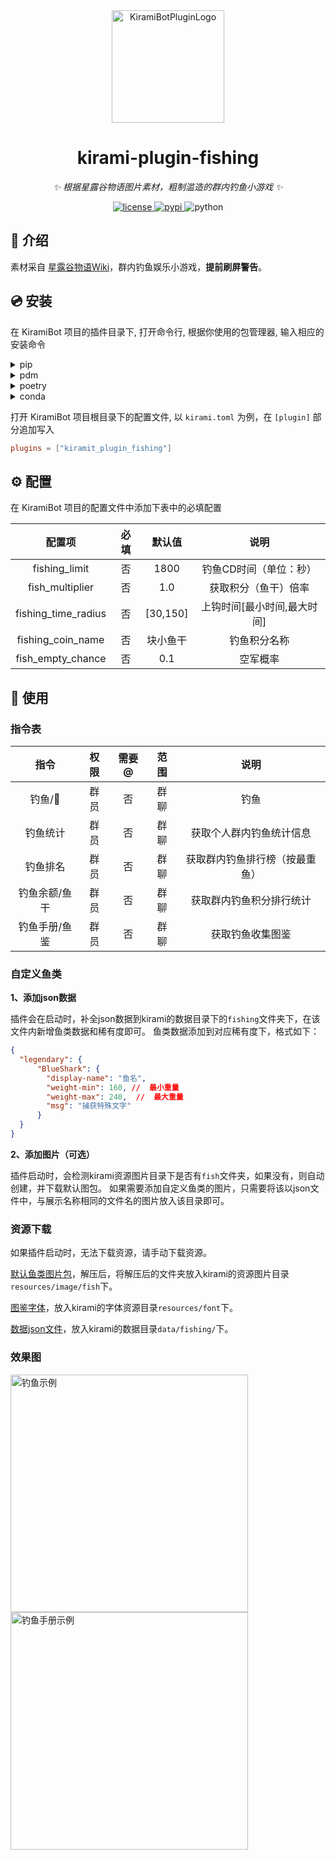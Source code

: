 <div align="center">
  <a href="#"><img src="https://kiramibot.dev/img/logo.svg" width="180" height="180" alt="KiramiBotPluginLogo"></a>
</div>

<div align="center">

# kirami-plugin-fishing

_✨ 根据星露谷物语图片素材，粗制滥造的群内钓鱼小游戏 ✨_


<a href="./LICENSE">
    <img src="https://img.shields.io/github/license/owner/kirami-plugin-fishing.svg" alt="license">
</a>
<a href="https://pypi.python.org/pypi/kirami-plugin-fishing">
    <img src="https://img.shields.io/pypi/v/kirami-plugin-fishing.svg" alt="pypi">
</a>
<img src="https://img.shields.io/badge/python-3.10+-blue.svg" alt="python">

</div>


## 📖 介绍

素材采自 [星露谷物语Wiki](https://stardewvalleywiki.com/Stardew_Valley_Wiki)，群内钓鱼娱乐小游戏，**提前刷屏警告**。

## 💿 安装

在 KiramiBot 项目的插件目录下, 打开命令行, 根据你使用的包管理器, 输入相应的安装命令

<details>
<summary>pip</summary>
  
```bash
pip install kirami-plugin-fishing
```
</details>
<details>
<summary>pdm</summary>

```bash
pdm add kirami-plugin-fishing
```
</details>
<details>
<summary>poetry</summary>

```bash
poetry add kirami-plugin-fishing
```
</details>
<details>
<summary>conda</summary>

```bash
conda install kirami-plugin-fishing
```
</details>

打开 KiramiBot 项目根目录下的配置文件, 以 `kirami.toml` 为例，在 `[plugin]` 部分追加写入
```toml
plugins = ["kiramit_plugin_fishing"]
```

## ⚙️ 配置

在 KiramiBot 项目的配置文件中添加下表中的必填配置

|         配置项         | 必填 |   默认值    |       说明        |
|:-------------------:|:--:|:--------:|:---------------:|
|    fishing_limit    | 否  |   1800   |  钓鱼CD时间（单位：秒）   |
|   fish_multiplier   | 否  |   1.0    |   获取积分（鱼干）倍率    |
| fishing_time_radius | 否  | [30,150] | 上钩时间[最小时间,最大时间] |
|  fishing_coin_name  | 否  |   块小鱼干   |     钓鱼积分名称      |
|  fish_empty_chance  | 否  |   0.1    |      空军概率       |

## 🎉 使用
### 指令表
|   指令    | 权限 | 需要@ | 范围 |       说明        |
|:-------:|:--:|:---:|:--:|:---------------:|
|  钓鱼/🎣  | 群员 |  否  | 群聊 |       钓鱼        |
|  钓鱼统计   | 群员 |  否  | 群聊 |  获取个人群内钓鱼统计信息   |
|  钓鱼排名   | 群员 |  否  | 群聊 | 获取群内钓鱼排行榜（按最重鱼） |
| 钓鱼余额/鱼干 | 群员 |  否  | 群聊 |  获取群内钓鱼积分排行统计   |
| 钓鱼手册/鱼鉴 | 群员 |  否  | 群聊 |    获取钓鱼收集图鉴     |

### 自定义鱼类
**1、添加json数据**

插件会在启动时，补全json数据到kirami的数据目录下的`fishing`文件夹下，在该文件内新增鱼类数据和稀有度即可。
鱼类数据添加到对应稀有度下，格式如下：
```json
{
  "legendary": {
      "BlueShark": {
        "display-name": "鱼名",
        "weight-min": 160, //  最小重量
        "weight-max": 240,  //  最大重量
        "msg": "捕获特殊文字"
      }
  }
}
```
**2、添加图片（可选）**

插件启动时，会检测kirami资源图片目录下是否有`fish`文件夹，如果没有，则自动创建，并下载默认图包。
如果需要添加自定义鱼类的图片，只需要将该以json文件中，与展示名称相同的文件名的图片放入该目录即可。

### 资源下载

如果插件启动时，无法下载资源，请手动下载资源。

[默认鱼类图片包](https://raw.githubusercontent.com/FrostN0v0/kirami-plugin-fishing/master/resources/fish.zip)，解压后，将解压后的文件夹放入kirami的资源图片目录`resources/image/fish`下。

[图鉴字体](https://raw.githubusercontent.com/FrostN0v0/kirami-plugin-fishing/master/resources/Uranus_Pixel_11Px.ttf)，放入kirami的字体资源目录`resources/font`下。

[数据json文件](https://raw.githubusercontent.com/FrostN0v0/kirami-plugin-fishing/master/resources/fishes.json)，放入kirami的数据目录`data/fishing/`下。

### 效果图
<img align="left" src="https://ghproxy.com/https://raw.githubusercontent.com/FrostN0v0/kirami-plugin-fishing/master/resources/example1.jpg" width='380px' alt="钓鱼示例">

<img align="left" src="https://ghproxy.com/https://raw.githubusercontent.com/FrostN0v0/kirami-plugin-fishing/master/resources/example2.jpg" width='380px' alt="钓鱼手册示例">
